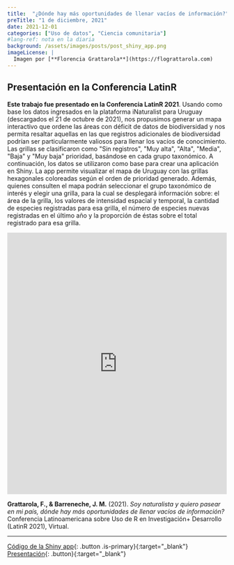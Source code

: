 ```yaml
---
title:  "¿Dónde hay más oportunidades de llenar vacíos de información?"
preTitle: "1 de diciembre, 2021"
date: 2021-12-01
categories: ["Uso de datos", "Ciencia comunitaria"]
#lang-ref: nota en la diaria
background: /assets/images/posts/post_shiny_app.png
imageLicense: |
  Imagen por [**Florencia Grattarola**](https://flograttarola.com)
---
```


## Presentación en la Conferencia LatinR

**Este trabajo fue presentado en la Conferencia LatinR 2021**. Usando como base los datos ingresados en la plataforma iNaturalist para Uruguay (descargados el 21 de octubre de 2021), nos propusimos generar un mapa interactivo que ordene las áreas con déficit de datos de biodiversidad y nos permita resaltar aquellas en las que registros adicionales de biodiversidad podrían ser particularmente valiosos para llenar los vacíos de conocimiento. Las grillas se clasificaron como "Sin registros", "Muy alta", "Alta", "Media", "Baja" y "Muy baja" prioridad, basándose en cada grupo taxonómico. A continuación, los datos se utilizaron como base para crear una aplicación en Shiny. La app permite visualizar el mapa de Uruguay con las grillas hexagonales coloreadas según el orden de prioridad generado. Además, quienes consulten el mapa podrán seleccionar el grupo taxonómico de interés y elegir una grilla, para la cual se desplegará información sobre: el área de la grilla, los valores de intensidad espacial y temporal, la cantidad de especies registradas para esa grilla, el número de especies nuevas registradas en el último año y la proporción de éstas sobre el total registrado para esa grilla.


<iframe height="600px" width="100%" frameborder="no" src="https://bienflorencia.shinyapps.io/iNatUy_priority_map/"> </iframe>

**Grattarola, F., & Barreneche, J. M.** (2021). *Soy naturalista y quiero pasear en mi país, dónde hay más oportunidades de llenar vacíos de información?* Conferencia Latinoamericana sobre Uso de R en Investigación+ Desarrollo (LatinR 2021), Virtual.

***

[Código de la Shiny app](https://github.com/bienflorencia/LatinR2021/tree/main/iNatUy_priority_map){: .button .is-primary}{:target="_blank"} [Presentación](https://github.com/bienflorencia/LatinR2021/raw/5081c1cac28a4207a653771da89870146ab7bca3/docs/xaringan_latinR/Presentacion_NaturalistaUY.pdf){: .button}{:target="_blank"}
